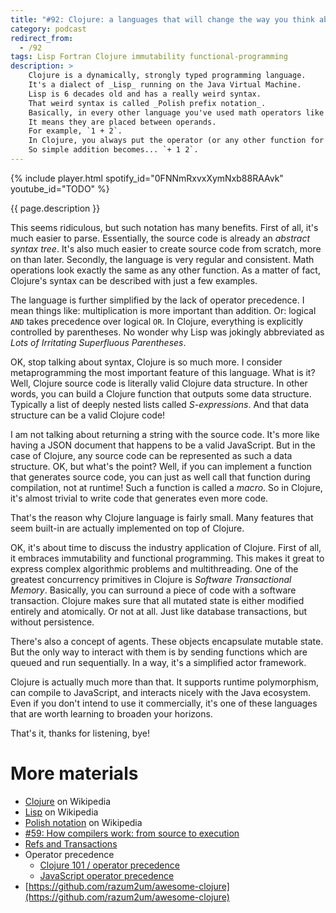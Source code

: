 ```yaml
---
title: "#92: Clojure: a languages that will change the way you think about programming"
category: podcast
redirect_from:
  - /92
tags: Lisp Fortran Clojure immutability functional-programming
description: >
    Clojure is a dynamically, strongly typed programming language.
    It's a dialect of _Lisp_ running on the Java Virtual Machine.
    Lisp is 6 decades old and has a really weird syntax.
    That weird syntax is called _Polish prefix notation_.
    Basically, in every other language you've used math operators like plus or minus are infix.
    It means they are placed between operands.
    For example, `1 + 2`.
    In Clojure, you always put the operator (or any other function for that matter) in front.
    So simple addition becomes... `+ 1 2`.
---
```


{% include player.html spotify_id="0FNNmRxvxXymNxb88RAAvk" youtube_id="TODO" %}

{{ page.description }}

This seems ridiculous, but such notation has many benefits.
First of all, it's much easier to parse.
Essentially, the source code is already an _abstract syntax tree_.
It's also much easier to create source code from scratch, more on than later.
Secondly, the language is very regular and consistent.
Math operations look exactly the same as any other function.
As a matter of fact, Clojure's syntax can be described with just a few examples.

The language is further simplified by the lack of operator precedence.
I mean things like: multiplication is more important than addition.
Or: logical `AND` takes precedence over logical `OR`.
In Clojure, everything is explicitly controlled by parentheses.
No wonder why Lisp was jokingly abbreviated as _Lots of Irritating Superfluous Parentheses_.

OK, stop talking about syntax, Clojure is so much more.
I consider metaprogramming the most important feature of this language.
What is it?
Well, Clojure source code is literally valid Clojure data structure.
In other words, you can build a Clojure function that outputs some data structure.
Typically a list of deeply nested lists called _S-expressions_.
And that data structure can be a valid Clojure code!

I am not talking about returning a string with the source code.
It's more like having a JSON document that happens to be a valid JavaScript.
But in the case of Clojure, any source code can be represented as such a data structure.
OK, but what's the point?
Well, if you can implement a function that generates source code, you can just as well call that function during compilation, not at runtime!
Such a function is called a _macro_.
So in Clojure, it's almost trivial to write code that generates even more code.

That's the reason why Clojure language is fairly small.
Many features that seem built-in are actually implemented on top of Clojure.

OK, it's about time to discuss the industry application of Clojure.
First of all, it embraces immutability and functional programming.
This makes it great to express complex algorithmic problems and multithreading.
One of the greatest concurrency primitives in Clojure is _Software Transactional Memory_.
Basically, you can surround a piece of code with a software transaction.
Clojure makes sure that all mutated state is either modified entirely and atomically.
Or not at all.
Just like database transactions, but without persistence.

There's also a concept of agents.
These objects encapsulate mutable state.
But the only way to interact with them is by sending functions which are queued and run sequentially.
In a way, it's a simplified actor framework.

Clojure is actually much more than that.
It supports runtime polymorphism, can compile to JavaScript, and interacts nicely with the Java ecosystem.
Even if you don't intend to use it commercially, it's one of these languages that are worth learning to broaden your horizons.

That's it, thanks for listening, bye!

# More materials

* [Clojure](https://en.wikipedia.org/wiki/Clojure) on Wikipedia
* [Lisp](https://en.wikipedia.org/wiki/Lisp_(programming_language)) on Wikipedia
* [Polish notation](https://en.wikipedia.org/wiki/Polish_notation) on Wikipedia
* [#59: How compilers work: from source to execution](https://nurkiewicz.com/59)
* [Refs and Transactions](https://clojure.org/reference/refs)
* Operator precedence
    * [Clojure 101 / operator precedence ](https://dev.to/icncsx/clojure-101-operator-precedence-436l)
    * [JavaScript operator precedence](https://developer.mozilla.org/en-US/docs/Web/JavaScript/Reference/Operators/Operator_Precedence)
* [https://github.com/razum2um/awesome-clojure](https://github.com/razum2um/awesome-clojure)

